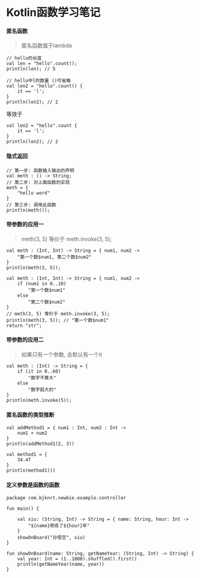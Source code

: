 # Kotlin函数学习笔记

#### 匿名函数
> 匿名函数属于lambda
```
// hello的长度
val len = "hello".count();
println(len); // 5
```

```
// hello中l的数量 ()可省略
val len2 = "hello".count() {
    it == 'l';
}
println(len2); // 2
```
等效于
```
val len2 = "hello".count {
    it == 'l';
}
println(len2); // 2
```

#### 隐式返回
```
// 第一步: 函数输入输出的声明
val meth : () -> String;
// 第二步: 对上面函数的实现
meth = {
    "hello word"
}
// 第三步: 调用此函数
println(meth());
```

#### 带参数的应用一
> meth(3, 5) 等价于 meth.invoke(3, 5);
```
val meth : (Int, Int) -> String = { num1, num2 ->
    "第一个数$num1, 第二个数$num2"
}
println(meth(3, 5));

val meth : (Int, Int) -> String = { num1, num2 ->
    if (num1 in 0..10)
        "第一个数$num1"
    else
        "第二个数$num2"
}
// meth(3, 5) 等价于 meth.invoke(3, 5);
println(meth(3, 5)); // "第一个数$num1"
return "str";
```

#### 带参数的应用二
> 如果只有一个参数, 会默认有一个it
```
val meth : (Int) -> String = {
    if (it in 0..60)
        "数字不算大"
    else
        "数字挺大的"
}
println(meth.invoke(5));
```

#### 匿名函数的类型推断
```
val addMethod1 = { num1 : Int, num2 : Int ->
    num1 + num2
}
println(addMethod1(2, 3))

val method1 = {
    34.4f
}
println(method1())
```

#### 定义参数是函数的函数
```
package com.bjknrt.newbie.example.controller

fun main() {

    val xiu: (String, Int) -> String = { name: String, hour: Int ->
        "${name}修炼了${hour}年"
    }
    showOnBoard("孙悟空", xiu)
}

fun showOnBoard(name: String, getNameYear: (String, Int) -> String) {
    val year: Int = (1..1000).shuffled().first()
    println(getNameYear(name, year))
}

```